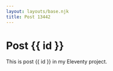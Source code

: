 ```yaml
---
layout: layouts/base.njk
title: Post 13442
---
```


# Post {{ id }}

This is post {{ id }} in my Eleventy project.
